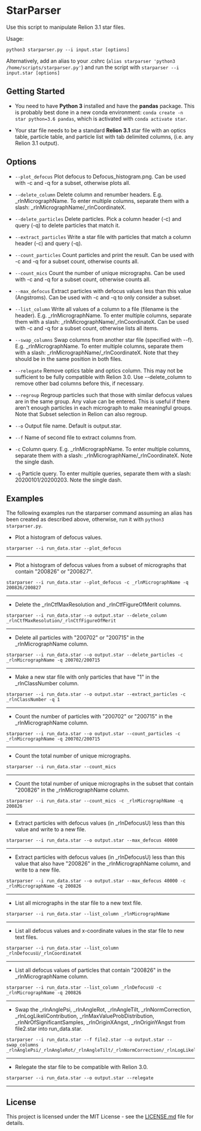 # StarParser

Use this script to manipulate Relion 3.1 star files.

Usage:

```
python3 starparser.py --i input.star [options]
```

Alternatively, add an alias to your .cshrc (`alias starparser 'python3 /home/scripts/starparser.py'`) and run the script with `starparser --i input.star [options]`	

## Getting Started

* You need to have **Python 3** installed and have the **pandas** package. This is probably best done in a new conda environment: `conda create -n star python=3.6 pandas`, which is activated with `conda activate star`.

* Your star file needs to be a standard **Relion 3.1** star file with an optics table, particle table, and particle list with tab delimited columns, (i.e. any Relion 3.1 output).

## Options

* ```--plot_defocus``` Plot defocus to Defocus_histogram.png. Can be used with -c and -q for a subset, otherwise plots all.

* ```--delete_column``` Delete column and renumber headers. E.g. \_rlnMicrographName. To enter multiple columns, separate them with a slash: \_rlnMicrographName/\_rlnCoordinateX.

* ```--delete_particles``` Delete particles. Pick a column header (-c) and query (-q) to delete particles that match it.

* ```--extract_particles``` Write a star file with particles that match a column header (-c) and query (-q).

* ```--count_particles``` Count particles and print the result. Can be used with -c and -q for a subset count, otherwise counts all.

* ```--count_mics``` Count the number of unique micrographs. Can be used with -c and -q for a subset count, otherwise counts all.

* ```--max_defocus``` Extract particles with defocus values less than this value (Angstroms). Can be used with -c and -q to only consider a subset.

* ```--list_column``` Write all values of a column to a file (filename is the header). E.g. \_rlnMicrographName. To enter multiple columns, separate them with a slash: \_rlnMicrographName/\_rlnCoordinateX. Can be used with -c and -q for a subset count, otherwise lists all items.

* ```--swap_columns``` Swap columns from another star file (specified with --f). E.g. \_rlnMicrographName. To enter multiple columns, separate them with a slash: \_rlnMicrographName/\_rlnCoordinateX. Note that they should be in the same position in both files.

* ```--relegate``` Remove optics table and optics column. This may not be sufficient to be fully compatible with Relion 3.0. Use --delete_column to remove other bad columns before this, if necessary.

* ```--regroup``` Regroup particles such that those with similar defocus values are in the same group. Any value can be entered. This is useful if there aren't enough particles in each micrograph to make meaningful groups. Note that Subset selection in Relion can also regroup.

* ```--o``` Output file name. Default is output.star.

* ```--f``` Name of second file to extract columns from.

* ```-c``` Column query. E.g. \_rlnMicrographName. To enter multiple columns, separate them with a slash: \_rlnMicrographName/\_rlnCoordinateX. Note the single dash.

* ```-q``` Particle query. To enter multiple queries, separate them with a slash: 20200101/20200203. Note the single dash.

## Examples

The following examples run the starparser command assuming an alias has been created as described above, otherwise, run it with `python3 starparser.py`.

* Plot a histogram of defocus values.

```
starparser --i run_data.star --plot_defocus
```

---

* Plot a histogram of defocus values from a subset of micrographs that contain "200826" or "200827".

```
starparser --i run_data.star --plot_defocus -c _rlnMicrographName -q 200826/200827
```

---

* Delete the \_rlnCtfMaxResolution and \_rlnCtfFigureOfMerit columns.

```
starparser --i run_data.star --o output.star --delete_column _rlnCtfMaxResolution/_rlnCtfFigureOfMerit 
```

---

* Delete all particles with "200702" or "200715" in the \_rlnMicrographName column.

```
starparser --i run_data.star --o output.star --delete_particles -c _rlnMicrographName -q 200702/200715
```

---

* Make a new star file with only particles that have "1" in the \_rlnClassNumber column.

```
starparser --i run_data.star --o output.star --extract_particles -c _rlnClassNumber -q 1
```

---

* Count the number of particles with "200702" or "200715" in the \_rlnMicrographName column.

```
starparser --i run_data.star --o output.star --count_particles -c _rlnMicrographName -q 200702/200715
```

---

* Count the total number of unique micrographs.

```
starparser --i run_data.star --count_mics
```

---

* Count the total number of unique micrographs in the subset that contain "200826" in the \_rlnMicrographName column.

```
starparser --i run_data.star --count_mics -c _rlnMicrographName -q 200826
```

---

* Extract particles with defocus values (in \_rlnDefocusU) less than this value and write to a new file.

```
starparser --i run_data.star --o output.star --max_defocus 40000
```

---

* Extract particles with defocus values (in \_rlnDefocusU) less than this value that also have "200826" in the \_rlnMicrographName column, and write to a new file.

```
starparser --i run_data.star --o output.star --max_defocus 40000 -c _rlnMicrographName -q 200826
```

---

* List all micrographs in the star file to a new text file.

```
starparser --i run_data.star --list_column _rlnMicrographName
```

---

* List all defocus values and x-coordinate values in the star file to new text files.

```
starparser --i run_data.star --list_column _rlnDefocusU/_rlnCoordinateX
```

---

* List all defocus values of particles that contain "200826" in the \_rlnMicrographName column.

```
starparser --i run_data.star --list_column _rlnDefocusU -c _rlnMicrographName -q 200826
```

---

* Swap the \_rlnAnglePsi, \_rlnAngleRot, \_rlnAngleTilt, \_rlnNormCorrection, \_rlnLogLikeliContribution, \_rlnMaxValueProbDistribution, \_rlnNrOfSignificantSamples, \_rlnOriginXAngst, \_rlnOriginYAngst from file2.star into run_data.star.

```
starparser --i run_data.star --f file2.star --o output.star --swap_columns _rlnAnglePsi/_rlnAngleRot/_rlnAngleTilt/_rlnNormCorrection/_rlnLogLikeliContribution/_rlnMaxValueProbDistribution/_rlnNrOfSignificantSamples/_rlnOriginXAngst/_rlnOriginYAngst
```

---

* Relegate the star file to be compatible with Relion 3.0.

```
starparser --i run_data.star --o output.star --relegate
```

---


## License

This project is licensed under the MIT License - see the [LICENSE.md](LICENSE.md) file for details.
